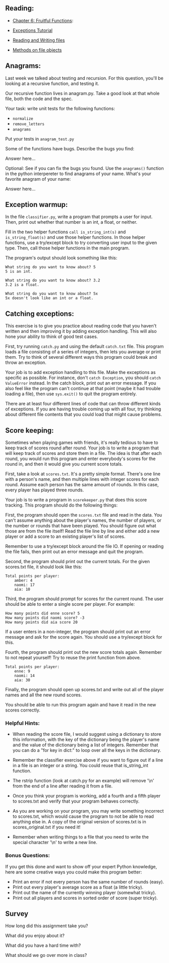 ## Reading:

* [Chapter 6: Fruitful Functions](http://www.greenteapress.com/thinkpython/html/thinkpython007.html):

* [Exceptions Tutorial](http://docs.python.org/tutorial/errors.html)

* [Reading and Writing files](http://docs.python.org/tutorial/inputoutput.html#reading-and-writing-files)

* [Methods on file objects](http://docs.python.org/tutorial/inputoutput.html#methods-of-file-objects)


## Anagrams:

Last week we talked about testing and recursion.  For this question,
you'll be looking at a recursive function, and testing it.

Our recursive function lives in anagram.py.  Take a good look at that
whole file, both the code and the spec.

Your task: write unit tests for the following functions:

 - `normalize`
 - `remove_letters`
 - `anagrams`

Put your tests in `anagram_test.py`

Some of the functions have bugs.  Describe the bugs you find:

Answer here...


Optional: See if you can fix the bugs you found.  Use the `anagrams()` function in
the python interpereter to find anagrams of your name.  What's your
favorite anagram of your name:

Answer here...


## Exception warmup:

In the file `classifier.py`, write a program that prompts a user for input.
Then, print out whether that number is an int, a float, or neither.

Fill in the two helper functions `call is_string_int(s)` and `is_string_float(s)`
and use those helper functions.  In those helper functions, use a try/except
block to try converting user input to the given type.  Then, call those helper
functions in the main program.

The program's output should look something like this:

    What string do you want to know about? 5
    5 is an int.

    What string do you want to know about? 3.2
    3.2 is a float.

    What string do you want to know about? 5x
    5x doesn't look like an int or a float.


## Catching exceptions:

This exercise is to give you practice about reading code that you haven't
written and then improving it by adding exception handling.  This will also
hone your ability to think of good test cases.

First, try running `catch.py` and using the default `catch.txt` file.  This program
loads a file consisting of a series of integers, then lets you average or print
them.  Try to think of several different ways this program could break and
throw an exception.

Your job is to add exception handling to this file.  Make the exceptions as
specific as possible.  For instance, don't `catch Exception`, you should `catch
ValueError` instead.  In the catch block, print out an error message.  If you
also feel like the program can't continue at that point (maybe it had trouble loading a file), then use `sys.exit()` to quit the program entirely.

There are at least four different lines of code that can throw different kinds of exceptions.  If you are having trouble coming up with all four, try thinking about different file contents that you could load that might cause problems.


## Score keeping:

Sometimes when playing games with friends, it's really tedious to have to keep track of scores round after round.  Your job is to write a program that will keep track of scores and store them in a file.  The idea is that after each round, you would run this program and enter everybody's scores for the round in, and then it would give you current score totals.

First, take a look at `scores.txt`.  It's a pretty simple format.  There's one line with a person's name, and then multiple lines with integer scores for each round.  Assume each person has the same amount of rounds.  In this case, every player has played three rounds.

Your job is to write a program in `scorekeeper.py` that does this score tracking.
This program should do the following things:

First, the program should open the `scores.txt` file and read in the data.  You
can't assume anything about the player's names, the number of players, or the
number or rounds that have been played.  You should figure out what those are
from the file itself!  Read the file line by line and either add a new player
or add a score to an existing player's list of scores.

Remember to use a try/except block around the file IO.  If opening or reading
the file fails, then print out an error message and quit the program.

Second, the program should print out the current totals.  For the given
scores.txt file, it should look like this:

    Total points per player:
        amber: 4
        naomi: 17
        aia: 10

Third, the program should prompt for scores for the current round.  The user
should be able to enter a single score per player.  For example:

    How many points did enne score? 5
    How many points did naomi score? -3
    How many points did aia score 20

If a user enters in a non-integer, the program should print out an error
message and ask for the score again.  You should use a try/except block for
this.

Fourth, the program should print out the new score totals again.  Remember to
not repeat yourself!  Try to reuse the print function from above.

    Total points per player:
        enne: 9
        naomi: 14
        aia: 30

Finally, the program should open up scores.txt and write out all of the player
names and all the new round scores.

You should be able to run this program again and have it read in the new scores
correctly.

### Helpful Hints:

* When reading the score file, I would suggest using a dictionary to store
this information, with the key of the dictionary being the player's name and
the value of the dictionary being a list of integers.  Remember that you can do
a "for key in dict:" to loop over all the keys in the dictionary.

* Remember the classifier exercise above if you want to figure out if a line
in a file is an integer or a string.  You could reuse that is_string_int
function.

* The rstrip function (look at catch.py for an example) will remove '\n' from
the end of a line after reading it from a file.

* Once you think your program is working, add a fourth and a fifth player to
scores.txt and verify that your program behaves correctly.

* As you are working on your program, you may write something incorrect to
scores.txt, which would cause the program to not be able to read anything else
in.  A copy of the original version of scores.txt is in scores_original.txt if
you need it!

* Remember when writing things to a file that you need to write the special
character '\n' to write a new line.

### Bonus Questions:

If you get this done and want to show off your expert Python knowledge, here
are some creative ways you could make this program better:

* Print an error if not every person has the same number of rounds (easy).
* Print out every player's average score as a float (a little tricky).
* Print out the name of the currently winning player (somewhat tricky).
* Print out all players and scores in sorted order of score (super tricky).


## Survey

How long did this assignment take you?

What did you enjoy about it?

What did you have a hard time with?

What should we go over more in class?

